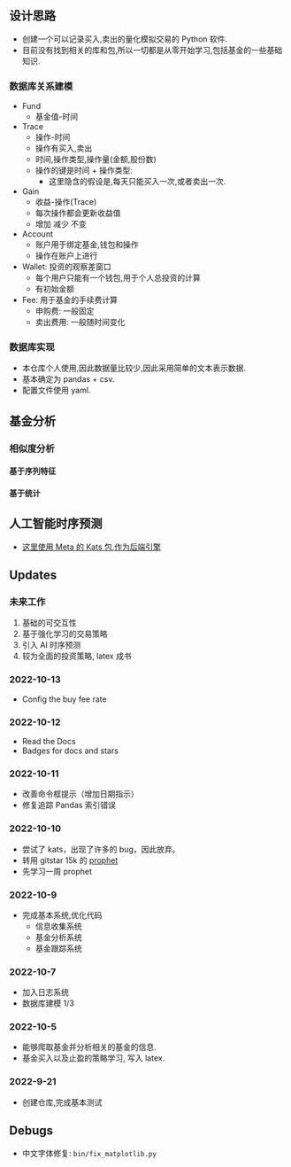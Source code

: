 ## 设计思路

- 创建一个可以记录买入,卖出的量化模拟交易的 Python 软件.
- 目前没有找到相关的库和包,所以一切都是从零开始学习,包括基金的一些基础知识.

### 数据库关系建模

- Fund
  - 基金值-时间
- Trace
  - 操作-时间
  - 操作有买入,卖出
  - 时间,操作类型,操作量(金额,股份数)
  - 操作的键是时间 + 操作类型:
    - 这里隐含的假设是,每天只能买入一次,或者卖出一次.
- Gain
  - 收益-操作(Trace)
  - 每次操作都会更新收益值
  - 增加 减少 不变
- Account
  - 账户用于绑定基金,钱包和操作
  - 操作在账户上进行
- Wallet: 投资的观察差窗口
  - 每个用户只能有一个钱包,用于个人总投资的计算
  - 有初始金额
- Fee: 用于基金的手续费计算
  - 申购费: 一般固定
  - 卖出费用: 一般随时间变化

### 数据库实现

- 本仓库个人使用,因此数据量比较少,因此采用简单的文本表示数据.
- 基本确定为 pandas + csv.
- 配置文件使用 yaml.

## 基金分析

### 相似度分析

#### 基于序列特征

#### 基于统计

## 人工智能时序预测

- [这里使用 Meta 的 Kats 包,作为后端引擎](https://github.com/facebookresearch/Kats)

## Updates

### 未来工作

1. 基础的可交互性
2. 基于强化学习的交易策略
3. 引入 AI 时序预测
4. 较为全面的投资策略, latex 成书

### 2022-10-13

- Config the buy fee rate

### 2022-10-12

- Read the Docs
- Badges for docs and stars

### 2022-10-11

- 改善命令框提示（增加日期指示）
- 修复追踪 Pandas 索引错误

### 2022-10-10

- 尝试了 kats，出现了许多的 bug，因此放弃。
- 转用 gitstar 15k 的 [prophet](https://facebook.github.io/prophet/docs/quick_start.html#python-api)
- 先学习一周 prophet

### 2022-10-9

- 完成基本系统,优化代码
  - 信息收集系统
  - 基金分析系统
  - 基金跟踪系统

### 2022-10-7

- 加入日志系统
- 数据库建模 1/3

### 2022-10-5

- 能够爬取基金并分析相关的基金的信息.
- 基金买入以及止盈的策略学习, 写入 latex.

### 2022-9-21

- 创建仓库,完成基本测试

## Debugs

- 中文字体修复: `bin/fix_matplotlib.py`